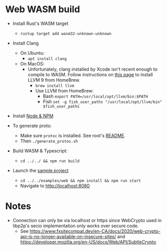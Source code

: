 # Web WASM build

* Install Rust's WASM target
    * `rustup target add wasm32-unknown-unknown`
    
* Install Clang
    * On Ubuntu: 
        * `apt install clang`
    * On MacOS: 
        * Unfortunately, clang installed by Xcode isn't recent enough to compile to WASM. Follow instructions on 
          [this page](https://00f.net/2019/04/07/compiling-to-webassembly-with-llvm-and-clang/)
          to install LLVM 9 from HomeBrew.
            * `brew install llvm`
            * Use LLVM from HomeBrew:
                * Bash `export PATH=/usr/local/opt/llvm/bin:$PATH`
                * Fish `set -g fish_user_paths "/usr/local/opt/llvm/bin" $fish_user_paths`

* Install [Node & NPM](https://github.com/nodesource/distributions/blob/master/README.md#debinstall)

* To generate proto: 
    * Make sure `protoc` is installed. See root's [README](../../README.md).
    * Then `./generate_protos.sh`

* Build WASM & Typescript:
    * `cd ../../ && npm run build`

* Launch the [sample project](../../examples/web) 
    * `cd ../../examples/web && npm install && npm run start`
    * Navigate to [http://localhost:8080](http://localhost:8080)

# Notes
* Connection can only be via localhost or https since WebCrypto used in libp2p's secio implementation only works over secure code.
  * See https://www.fxsitecompat.dev/en-CA/docs/2020/web-crypto-api-is-no-longer-available-on-insecure-sites/ and
        https://developer.mozilla.org/en-US/docs/Web/API/SubtleCrypto